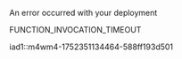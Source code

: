 An error occurred with your deployment

FUNCTION_INVOCATION_TIMEOUT

iad1::m4wm4-1752351134464-588ff193d501
